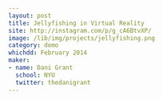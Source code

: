 ```yaml
---
layout: post
title: Jellyfishing in Virtual Reality
site: http://instagram.com/p/g_cA6BtvXP/
image: /lib/img/projects/jellyfishing.png
category: demo
whichdd: February 2014
maker:
- name: Dani Grant
  school: NYU
  twitter: thedanigrant
---
```

